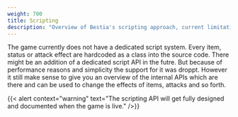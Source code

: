 ```yaml
---
weight: 700
title: Scripting
description: "Overview of Bestia's scripting approach, current limitations, and internal APIs for customizing items, attacks, and effects."
---
```


The game currently does not have a dedicated script system. Every item, status or attack effect are hardcoded as a class into the source code. There might be an addition of a dedicated script API in the futre. But because of performance reasons and simplicity the support for it was droppt. However it still make sense to give you an overview of the internal APIs which are there and can be used to change the effects of items, attacks and so forth.

{{< alert context="warning" text="The scripting API will get fully designed and documented when the game is live." />}}